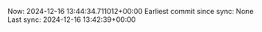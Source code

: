 Now: 2024-12-16 13:44:34.711012+00:00 Earliest commit since sync: None Last sync: 2024-12-16 13:42:39+00:00
